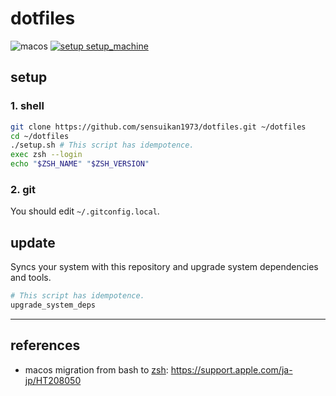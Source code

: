 # dotfiles

![macos](https://img.shields.io/badge/macos-black.svg?logo=Apple) [![setup setup_machine](https://github.com/sensuikan1973/dotfiles/actions/workflows/setup_machine.yaml/badge.svg)](https://github.com/sensuikan1973/dotfiles/actions/workflows/setup_machine.yaml)

## setup

### 1. shell

```sh
git clone https://github.com/sensuikan1973/dotfiles.git ~/dotfiles
cd ~/dotfiles
./setup.sh # This script has idempotence.
exec zsh --login
echo "$ZSH_NAME" "$ZSH_VERSION"
```

### 2. git
You should edit `~/.gitconfig.local`.

## update

Syncs your system with this repository and upgrade system dependencies and tools.

```zsh
# This script has idempotence.
upgrade_system_deps
```

---

## references

- macos migration from bash to [zsh](http://www.strcat.de/zsh/): https://support.apple.com/ja-jp/HT208050
